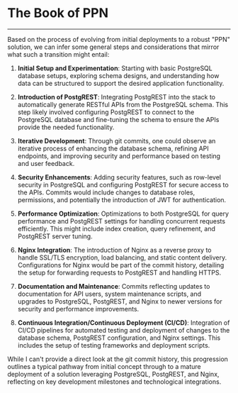 # The Book of PPN
---

Based on the process of evolving from initial deployments to a robust "PPN" solution, we can infer some general steps and considerations that mirror what such a transition might entail:

1. **Initial Setup and Experimentation**: Starting with basic PostgreSQL database setups, exploring schema designs, and understanding how data can be structured to support the desired application functionality.

2. **Introduction of PostgREST**: Integrating PostgREST into the stack to automatically generate RESTful APIs from the PostgreSQL schema. This step likely involved configuring PostgREST to connect to the PostgreSQL database and fine-tuning the schema to ensure the APIs provide the needed functionality.

3. **Iterative Development**: Through git commits, one could observe an iterative process of enhancing the database schema, refining API endpoints, and improving security and performance based on testing and user feedback.

4. **Security Enhancements**: Adding security features, such as row-level security in PostgreSQL and configuring PostgREST for secure access to the APIs. Commits would include changes to database roles, permissions, and potentially the introduction of JWT for authentication.

5. **Performance Optimization**: Optimizations to both PostgreSQL for query performance and PostgREST settings for handling concurrent requests efficiently. This might include index creation, query refinement, and PostgREST server tuning.

6. **Nginx Integration**: The introduction of Nginx as a reverse proxy to handle SSL/TLS encryption, load balancing, and static content delivery. Configurations for Nginx would be part of the commit history, detailing the setup for forwarding requests to PostgREST and handling HTTPS.

7. **Documentation and Maintenance**: Commits reflecting updates to documentation for API users, system maintenance scripts, and upgrades to PostgreSQL, PostgREST, and Nginx to newer versions for security and performance improvements.

8. **Continuous Integration/Continuous Deployment (CI/CD)**: Integration of CI/CD pipelines for automated testing and deployment of changes to the database schema, PostgREST configuration, and Nginx settings. This includes the setup of testing frameworks and deployment scripts.

While I can't provide a direct look at the git commit history, this progression outlines a typical pathway from initial concept through to a mature deployment of a solution leveraging PostgreSQL, PostgREST, and Nginx, reflecting on key development milestones and technological integrations.